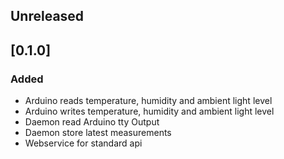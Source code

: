 ## Unreleased

## [0.1.0]

### Added
- Arduino reads temperature, humidity and ambient light level
- Arduino writes temperature, humidity and ambient light level
- Daemon read Arduino tty Output
- Daemon store latest measurements
- Webservice for standard api

